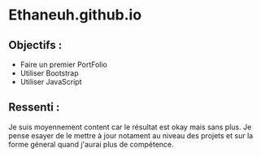 # Ethaneuh.github.io  
## Objectifs :
- Faire un premier PortFolio
- Utiliser Bootstrap
- Utiliser JavaScript
## Ressenti :
Je suis moyennement content car le résultat est okay mais sans plus. Je pense esayer de le mettre à jour notament au niveau des projets et sur la forme géneral quand j'aurai plus de compétence.
